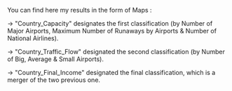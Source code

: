 You can find here my results in the form of Maps :

-> "Country_Capacity" designates the first classification (by Number of Major Airports, Maximum Number of Runaways by Airports & Number of National Airlines).

-> "Country_Traffic_Flow" designated the second classification (by Number of Big, Average & Small Airports).

-> "Country_Final_Income" designated the final classification, which is a merger of the two previous one.
